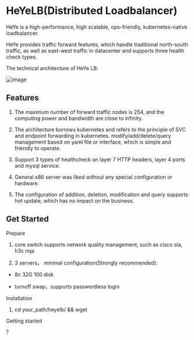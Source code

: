 # HeYeLB(Distributed Loadbalancer)

HeYe is a high-performance, high scalable, ops-friendly, kubernetes-native loadbalancer.

HeYe provides traffic forward features, which handle traditional north-south traffic, as well as east-west traffic in datacenter and supports three health check types.

The technical architecture of HeYe LB:

![image](https://user-images.githubusercontent.com/104561610/167753755-4b40ea7d-1c8f-4d2d-b2ec-bb1436025e93.png)

Features
------------------------
1. The maximum number of forward traffic nodes is 254, and the computing power and bandwidth are close to infinity.

2. The architecture borrows kubernetes and refers to the principle of SVC and endpoint forwarding in kubernetes. modify/add/delete/query management based on yaml file or interface, which is simple and friendly to operate.

3. Support 3 types of healthcheck on layer 7 HTTP headers, layer 4 ports and mysql service.

4. General x86 server was liked without any special configuration or hardware.

5. The configuration of addition, deletion, modification and query supports hot update, which has no impact on the business.


Get Started
----------------------------
Prepare

1. core switch supports network quality management, such as cisco sla, h3c nqa

2. 3 servers， minimal configuration(Strongly recommended): 

* 8c 32G 100 disk

* turnoff swap，supports passwordless login

Installation

1. cd your_path/heyelb/ && wget 

Getting started

?
